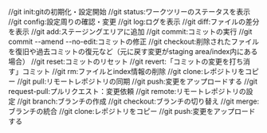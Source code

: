//git init:gitの初期化・設定開始
//git status:ワークツリーのステータスを表示
//git config:設定周りの確認・変更
//git log:ログを表示
//git diff:ファイルの差分を表示
//git add:ステージングエリアに追加
//git commit:コミットの実行
//git commit --amend --no-edit:コミットの修正
//git checkout:削除されたファイルを復旧や過去コミットの復元など（元に戻す変更がstaging area/index内にある場合）
//git reset:コミットのリセット
//git revert:「コミットの変更を打ち消す」コミット
//git rm:ファイルとindex情報の削除
//git clone:レポジトリをコピー
//git pull:リモートレポジトリの同期	
//git push:変更をアップロードする
//git request-pull:プルリクエスト：変更依頼
//git remote:リモートレポジトリの設定
//git branch:ブランチの作成
//git checkout:ブランチの切り替え
//git merge:ブランチの統合
//git clone:レポジトリをコピー
//git push:変更をアップロードする
